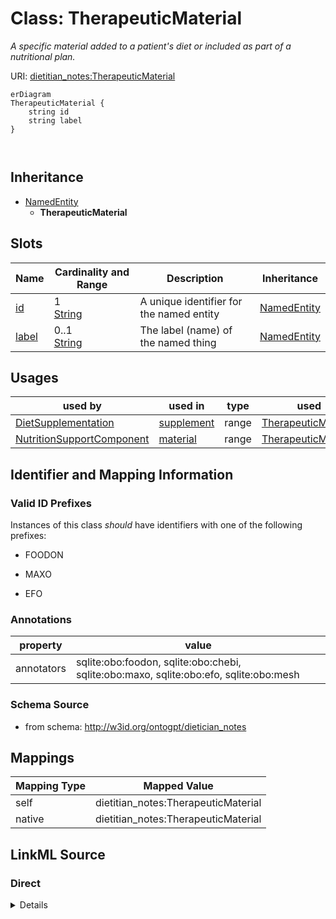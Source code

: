 

# Class: TherapeuticMaterial


_A specific material added to a patient's diet or included as part of a nutritional plan._





URI: [dietitian_notes:TherapeuticMaterial](dietitian_notes:TherapeuticMaterial)



```mermaid
erDiagram
TherapeuticMaterial {
    string id  
    string label  
}



```




## Inheritance
* [NamedEntity](NamedEntity.md)
    * **TherapeuticMaterial**



## Slots

| Name | Cardinality and Range | Description | Inheritance |
| ---  | --- | --- | --- |
| [id](id.md) | 1 <br/> [String](String.md) | A unique identifier for the named entity | [NamedEntity](NamedEntity.md) |
| [label](label.md) | 0..1 <br/> [String](String.md) | The label (name) of the named thing | [NamedEntity](NamedEntity.md) |





## Usages

| used by | used in | type | used |
| ---  | --- | --- | --- |
| [DietSupplementation](DietSupplementation.md) | [supplement](supplement.md) | range | [TherapeuticMaterial](TherapeuticMaterial.md) |
| [NutritionSupportComponent](NutritionSupportComponent.md) | [material](material.md) | range | [TherapeuticMaterial](TherapeuticMaterial.md) |






## Identifier and Mapping Information


### Valid ID Prefixes

Instances of this class *should* have identifiers with one of the following prefixes:

* FOODON

* MAXO

* EFO






### Annotations

| property | value |
| --- | --- |
| annotators | sqlite:obo:foodon, sqlite:obo:chebi, sqlite:obo:maxo, sqlite:obo:efo, sqlite:obo:mesh || prompt.examples | sugar, amino acids, single vitamin supplement, ginkgo biloba supplement, multi-mineral supplement, biotin supplementation, glucosamine supplement |



### Schema Source


* from schema: http://w3id.org/ontogpt/dietician_notes




## Mappings

| Mapping Type | Mapped Value |
| ---  | ---  |
| self | dietitian_notes:TherapeuticMaterial |
| native | dietitian_notes:TherapeuticMaterial |







## LinkML Source

<!-- TODO: investigate https://stackoverflow.com/questions/37606292/how-to-create-tabbed-code-blocks-in-mkdocs-or-sphinx -->

### Direct

<details>
```yaml
name: TherapeuticMaterial
id_prefixes:
- FOODON
- MAXO
- EFO
annotations:
  annotators:
    tag: annotators
    value: sqlite:obo:foodon, sqlite:obo:chebi, sqlite:obo:maxo, sqlite:obo:efo, sqlite:obo:mesh
  prompt.examples:
    tag: prompt.examples
    value: sugar, amino acids, single vitamin supplement, ginkgo biloba supplement,
      multi-mineral supplement, biotin supplementation, glucosamine supplement
description: A specific material added to a patient's diet or included as part of
  a nutritional plan.
from_schema: http://w3id.org/ontogpt/dietician_notes
is_a: NamedEntity

```
</details>

### Induced

<details>
```yaml
name: TherapeuticMaterial
id_prefixes:
- FOODON
- MAXO
- EFO
annotations:
  annotators:
    tag: annotators
    value: sqlite:obo:foodon, sqlite:obo:chebi, sqlite:obo:maxo, sqlite:obo:efo, sqlite:obo:mesh
  prompt.examples:
    tag: prompt.examples
    value: sugar, amino acids, single vitamin supplement, ginkgo biloba supplement,
      multi-mineral supplement, biotin supplementation, glucosamine supplement
description: A specific material added to a patient's diet or included as part of
  a nutritional plan.
from_schema: http://w3id.org/ontogpt/dietician_notes
is_a: NamedEntity
attributes:
  id:
    name: id
    annotations:
      prompt.skip:
        tag: prompt.skip
        value: 'true'
    description: A unique identifier for the named entity
    comments:
    - this is populated during the grounding and normalization step
    from_schema: http://w3id.org/ontogpt/dietician_notes
    rank: 1000
    identifier: true
    alias: id
    owner: TherapeuticMaterial
    domain_of:
    - NamedEntity
    - Publication
    range: string
    required: true
  label:
    name: label
    annotations:
      owl:
        tag: owl
        value: AnnotationProperty, AnnotationAssertion
    description: The label (name) of the named thing
    from_schema: http://w3id.org/ontogpt/dietician_notes
    aliases:
    - name
    rank: 1000
    slot_uri: rdfs:label
    alias: label
    owner: TherapeuticMaterial
    domain_of:
    - NamedEntity
    range: string

```
</details>